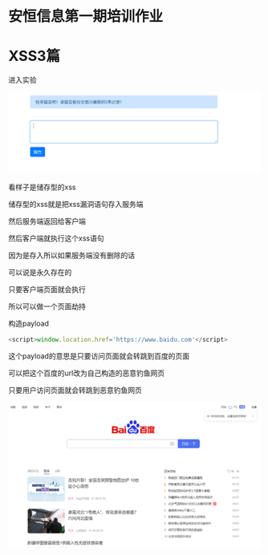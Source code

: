 # 安恒信息第一期培训作业

# XSS3篇

进入实验

![image-20210106201003087](../../../image/image-20210106201003087.png)

看样子是储存型的xss

储存型的xss就是把xss漏洞语句存入服务端

然后服务端返回给客户端

然后客户端就执行这个xss语句

因为是存入所以如果服务端没有删除的话

可以说是永久存在的

只要客户端页面就会执行

所以可以做一个页面劫持

构造payload

```js
<script>window.location.href='https://www.baidu.com'</script>
```

这个payload的意思是只要访问页面就会转跳到百度的页面

可以把这个百度的url改为自己构造的恶意钓鱼网页

只要用户访问页面就会转跳到恶意钓鱼网页

![image-20210106201738169](../../../image/image-20210106201738169.png)